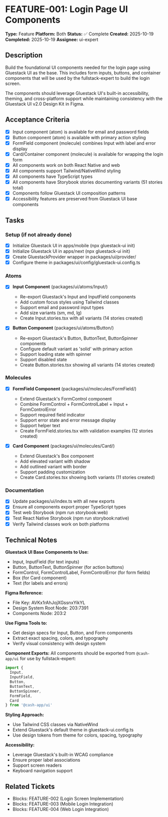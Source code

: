 # FEATURE-001: Login Page UI Components

**Type:** Feature
**Platform:** Both
**Status:** ✅ Complete
**Created:** 2025-10-19
**Completed:** 2025-10-19
**Assignee:** ui-expert

## Description

Build the foundational UI components needed for the login page using Gluestack UI as the base. This includes form inputs, buttons, and container components that will be used by the fullstack-expert to build the login screen.

The components should leverage Gluestack UI's built-in accessibility, theming, and cross-platform support while maintaining consistency with the Gluestack UI v2.0 Design Kit in Figma.

## Acceptance Criteria

- [x] Input component (atom) is available for email and password fields
- [x] Button component (atom) is available with primary action styling
- [x] FormField component (molecule) combines Input with label and error display
- [x] Card/Container component (molecule) is available for wrapping the login form
- [x] All components work on both React Native and web
- [x] All components support Tailwind/NativeWind styling
- [x] All components have TypeScript types
- [x] All components have Storybook stories documenting variants (51 stories total)
- [x] Components follow Gluestack UI composition patterns
- [x] Accessibility features are preserved from Gluestack UI base components

## Tasks

### Setup (if not already done)
- [x] Initialize Gluestack UI in apps/mobile (npx gluestack-ui init)
- [x] Initialize Gluestack UI in apps/next (npx gluestack-ui init)
- [x] Create GluestackProvider wrapper in packages/ui/provider/
- [x] Configure theme in packages/ui/config/gluestack-ui.config.ts

### Atoms
- [x] **Input Component** (packages/ui/atoms/Input/)
  - Re-export Gluestack's Input and InputField components
  - Add custom focus styles using Tailwind classes
  - Support email and password input types
  - Add size variants (sm, md, lg)
  - Create Input.stories.tsx with all variants (14 stories created)

- [x] **Button Component** (packages/ui/atoms/Button/)
  - Re-export Gluestack's Button, ButtonText, ButtonSpinner components
  - Configure default variant as 'solid' with primary action
  - Support loading state with spinner
  - Support disabled state
  - Create Button.stories.tsx showing all variants (14 stories created)

### Molecules
- [x] **FormField Component** (packages/ui/molecules/FormField/)
  - Extend Gluestack's FormControl component
  - Combine FormControl + FormControlLabel + Input + FormControlError
  - Support required field indicator
  - Support error state and error message display
  - Support helper text
  - Create FormField.stories.tsx with validation examples (12 stories created)

- [x] **Card Component** (packages/ui/molecules/Card/)
  - Extend Gluestack's Box component
  - Add elevated variant with shadow
  - Add outlined variant with border
  - Support padding customization
  - Create Card.stories.tsx showing both variants (11 stories created)

### Documentation
- [x] Update packages/ui/index.ts with all new exports
- [x] Ensure all components export proper TypeScript types
- [x] Test web Storybook (npm run storybook:web)
- [x] Test React Native Storybook (npm run storybook:native)
- [x] Verify Tailwind classes work on both platforms

## Technical Notes

**Gluestack UI Base Components to Use:**
- Input, InputField (for text inputs)
- Button, ButtonText, ButtonSpinner (for action buttons)
- FormControl, FormControlLabel, FormControlError (for form fields)
- Box (for Card component)
- Text (for labels and errors)

**Figma Reference:**
- File Key: AVKx1rAhJojXGssnxYikYL
- Design System Root Node: 203:7391
- Components Node: 203:2

**Use Figma Tools to:**
- Get design specs for Input, Button, and Form components
- Extract exact spacing, colors, and typography
- Verify visual consistency with design system

**Component Exports:**
All components should be exported from `@cash-app/ui` for use by fullstack-expert:
```typescript
import {
  Input,
  InputField,
  Button,
  ButtonText,
  ButtonSpinner,
  FormField,
  Card
} from '@cash-app/ui'
```

**Styling Approach:**
- Use Tailwind CSS classes via NativeWind
- Extend Gluestack's default theme in gluestack-ui.config.ts
- Use design tokens from theme for colors, spacing, typography

**Accessibility:**
- Leverage Gluestack's built-in WCAG compliance
- Ensure proper label associations
- Support screen readers
- Keyboard navigation support

## Related Tickets

- Blocks: FEATURE-002 (Login Screen Implementation)
- Blocks: FEATURE-003 (Mobile Login Integration)
- Blocks: FEATURE-004 (Web Login Integration)
